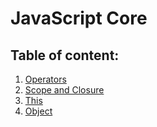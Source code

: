# JavaScript Core

## Table of content:
1. [Operators](Operators.md)
1. [Scope and Closure](Scope&Closure.md)
1. [This](This.md)
1. [Object](Object.md)
